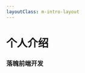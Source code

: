 ```yaml
---
layoutClass: m-intro-layout
---
```


<script setup>
</script>
<style src="./index.scss"></style>

# 个人介绍

### 落魄前端开发